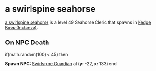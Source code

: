 # a swirlspine seahorse



[a swirlspine seahorse](/npc/64049) is a level 49 Seahorse Cleric that spawns in [Kedge Keep (Instance)](/zone/1064).



## On NPC Death

if(math.random(100) < 45) then


**Spawn NPC:**  [Swirlspine Guardian](/npc/64592) at (**y:** -22, **x:** 133)
end
